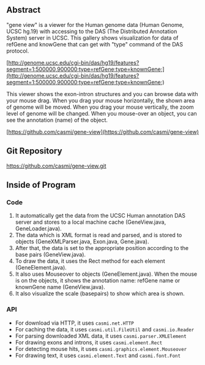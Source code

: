 ## Abstract

"gene view" is a viewer for the Human genome data (Human Genome, UCSC hg.19) with accessing to the DAS (The Distributed Annotation System) server in UCSC. This gallery shows visualization for data of refGene and knowGene that can get with "type" command of the DAS protocol.

[http://genome.ucsc.edu/cgi-bin/das/hg19/features?segment=1:500000,900000;type=refGene;type=knownGene;](http://genome.ucsc.edu/cgi-bin/das/hg19/features?segment=1:500000,900000;type=refGene;type=knownGene;)

This viewer shows the exon-intron structures and you can browse data with your mouse drag. When you drag your mouse horizontally, the shown area of genome will be moved. When you drag your mouse vertically, the zoom level of genome will be changed. When you mouse-over an object, you can see the annotation (name) of the object.

[https://github.com/casmi/gene-view](https://github.com/casmi/gene-view)

## Git Repository

https://github.com/casmi/gene-view.git

## Inside of Program

### Code

 1. It automatically get the data from the UCSC Human annotation DAS server and stores to a local machine cache (GeneView.java, GeneLoader.java).
 2. The data which is XML format is read and parsed, and is stored to objects (GeneXMLParser.java, Exon.java, Gene.java).
 3. After that, the data is set to the appropriate position according to the base pairs (GeneView.java).
 4. To draw the data, it uses the Rect method for each element (GeneElement.java).
 5. It also uses Mouseover to objects (GeneElement.java). When the mouse is on the objects, it shows the annotation name: refGene name or knownGene name (GeneView.java).
 6. It also visualize the scale (basepairs) to show which area is shown.

### API

 - For download via HTTP, it uses `casmi.net.HTTP`
 - For caching the data, it uses `casmi.util.FileUtil` and `casmi.io.Reader`
 - For parsing downloaded XML data, it uses `casmi.parser.XMLElement`
 - For drawing exons and introns, it uses `casmi.element.Rect`
 - For detecting mouse hits, it uses `casmi.graphics.element.Mouseover`
 - For drawing text, it uses `casmi.element.Text` and `casmi.font.Font`
